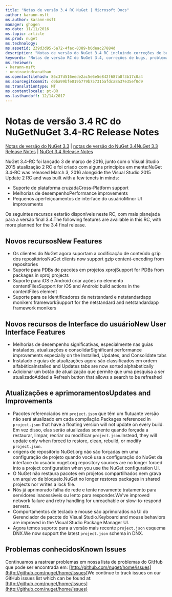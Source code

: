 ```yaml
---
title: "Notas de versão 3.4 RC NuGet | Microsoft Docs"
author: karann-msft
ms.author: karann-msft
manager: ghogen
ms.date: 11/11/2016
ms.topic: article
ms.prod: nuget
ms.technology: 
ms.assetid: 239d3d95-5a72-4fac-8389-b6deac27884d
description: "Notas de versão do NuGet 3.4 RC incluindo correções de bugs, problemas conhecidos, recursos adicionados e DCRs."
keywords: "Notas de versão RC do NuGet 3.4, correções de bugs, problemas conhecidos, adicionaram recursos, DCRs"
ms.reviewer:
- karann-msft
- unniravindranathan
ms.openlocfilehash: 86c37d516eede2ac5e6e5e842f687a8f3b17c0a4
ms.sourcegitcommit: d0ba99bfe019b779b75731bafdca8a37e35ef0d9
ms.translationtype: MT
ms.contentlocale: pt-BR
ms.lasthandoff: 12/14/2017
---
```

# <a name="nuget-34-rc-release-notes"></a><span data-ttu-id="b5296-104">Notas de versão 3.4 RC do NuGet</span><span class="sxs-lookup"><span data-stu-id="b5296-104">NuGet 3.4-RC Release Notes</span></span>

<span data-ttu-id="b5296-105">[Notas de versão do NuGet 3.3](../release-notes/nuget-3.3.md) | [notas de versão do NuGet 3.4](../release-notes/nuget-3.4.md)</span><span class="sxs-lookup"><span data-stu-id="b5296-105">[NuGet 3.3 Release Notes](../release-notes/nuget-3.3.md) | [NuGet 3.4 Release Notes](../release-notes/nuget-3.4.md)</span></span>

<span data-ttu-id="b5296-106">NuGet 3.4-RC foi lançado 3 de março de 2016, junto com o Visual Studio 2015 atualização 2 RC e foi criado com alguns princípios em mente:</span><span class="sxs-lookup"><span data-stu-id="b5296-106">NuGet 3.4-RC was released March 3, 2016 alongside the Visual Studio 2015 Update 2 RC and was built with a few tenets in minds:</span></span>

*  <span data-ttu-id="b5296-107">Suporte de plataforma cruzada</span><span class="sxs-lookup"><span data-stu-id="b5296-107">Cross-Platform support</span></span>
*  <span data-ttu-id="b5296-108">Melhorias de desempenho</span><span class="sxs-lookup"><span data-stu-id="b5296-108">Performance improvements</span></span>
*  <span data-ttu-id="b5296-109">Pequenos aperfeiçoamentos de interface do usuário</span><span class="sxs-lookup"><span data-stu-id="b5296-109">Minor UI improvements</span></span>

<span data-ttu-id="b5296-110">Os seguintes recursos estarão disponíveis neste RC, com mais planejada para a versão final 3.4.</span><span class="sxs-lookup"><span data-stu-id="b5296-110">The following features are available in this RC, with more planned for the 3.4 final release.</span></span>

## <a name="new-features"></a><span data-ttu-id="b5296-111">Novos recursos</span><span class="sxs-lookup"><span data-stu-id="b5296-111">New Features</span></span>

* <span data-ttu-id="b5296-112">Os clientes do NuGet agora suportam a codificação de conteúdo gzip dos repositórios</span><span class="sxs-lookup"><span data-stu-id="b5296-112">NuGet clients now support gzip content-encoding from repositories</span></span>
* <span data-ttu-id="b5296-113">Suporte para PDBs de pacotes em projetos xproj</span><span class="sxs-lookup"><span data-stu-id="b5296-113">Support for PDBs from packages in xproj projects</span></span>
* <span data-ttu-id="b5296-114">Suporte para iOS e Android criar ações no elemento contentFiles</span><span class="sxs-lookup"><span data-stu-id="b5296-114">Support for iOS and Android build actions in the contentFiles element</span></span>
* <span data-ttu-id="b5296-115">Suporte para os identificadores de netstandard e netstandardapp monikers framework</span><span class="sxs-lookup"><span data-stu-id="b5296-115">Support for the netstandard and netstandardapp framework monikers</span></span>

## <a name="new-user-interface-features"></a><span data-ttu-id="b5296-116">Novos recursos de Interface do usuário</span><span class="sxs-lookup"><span data-stu-id="b5296-116">New User Interface Features</span></span>

* <span data-ttu-id="b5296-117">Melhorias de desempenho significativas, especialmente nas guias instalados, atualizações e consolidar</span><span class="sxs-lookup"><span data-stu-id="b5296-117">Significant performance improvements especially on the Installed, Updates, and Consolidate tabs</span></span>
* <span data-ttu-id="b5296-118">Instalado e guias de atualizações agora são classificados em ordem alfabética</span><span class="sxs-lookup"><span data-stu-id="b5296-118">Installed and Updates tabs are now sorted alphabetically</span></span>
* <span data-ttu-id="b5296-119">Adicionar um botão de atualização que permite que uma pesquisa a ser atualizado</span><span class="sxs-lookup"><span data-stu-id="b5296-119">Added a Refresh button that allows a search to be refreshed</span></span>

## <a name="updates-and-improvements"></a><span data-ttu-id="b5296-120">Atualizações e aprimoramentos</span><span class="sxs-lookup"><span data-stu-id="b5296-120">Updates and Improvements</span></span>

* <span data-ttu-id="b5296-121">Pacotes referenciados em `project.json` que têm um flutuante versão não será atualizado em cada compilação.</span><span class="sxs-lookup"><span data-stu-id="b5296-121">Packages referenced in `project.json` that have a floating version will not update on every build.</span></span> <span data-ttu-id="b5296-122">Em vez disso, elas serão atualizadas somente quando forçada a restaurar, limpar, recriar ou modificar `project.json`.</span><span class="sxs-lookup"><span data-stu-id="b5296-122">Instead, they will update only when forced to restore, clean, rebuild, or modify `project.json`.</span></span>
* <span data-ttu-id="b5296-123">origens de repositório NuGet.org não são forçadas em uma configuração de projeto quando você usa a configuração do NuGet da interface do usuário.</span><span class="sxs-lookup"><span data-stu-id="b5296-123">nuget.org repository sources are no longer forced into a project configuration when you use the NuGet configuration UI.</span></span>
* <span data-ttu-id="b5296-124">O NuGet não restaura pacotes em projetos compartilhados nem grava um arquivo de bloqueio.</span><span class="sxs-lookup"><span data-stu-id="b5296-124">NuGet no longer restores packages in shared projects nor writes a lock file.</span></span>
* <span data-ttu-id="b5296-125">Nós já aprimorado falha de rede e tente novamente tratamento para servidores inacessíveis ou lento para responder.</span><span class="sxs-lookup"><span data-stu-id="b5296-125">We've improved network failure and retry handling for unreachable or slow-to-respond servers.</span></span>
* <span data-ttu-id="b5296-126">Comportamentos de teclado e mouse são aprimorados na UI do Gerenciador de pacote do Visual Studio.</span><span class="sxs-lookup"><span data-stu-id="b5296-126">Keyboard and mouse behaviors are improved in the Visual Studio Package Manager UI.</span></span>
* <span data-ttu-id="b5296-127">Agora temos suporte para a versão mais recente `project.json` esquema DNX.</span><span class="sxs-lookup"><span data-stu-id="b5296-127">We now support the latest `project.json` schema in DNX.</span></span>

## <a name="known-issues"></a><span data-ttu-id="b5296-128">Problemas conhecidos</span><span class="sxs-lookup"><span data-stu-id="b5296-128">Known Issues</span></span>

<span data-ttu-id="b5296-129">Continuamos a rastrear problemas em nossa lista de problemas do GitHub que pode ser encontrada em: [http://github.com/nuget/home/issues](http://github.com/nuget/home/issues)</span><span class="sxs-lookup"><span data-stu-id="b5296-129">We continue to track issues on our GitHub issues list which can be found at: [http://github.com/nuget/home/issues](http://github.com/nuget/home/issues)</span></span>